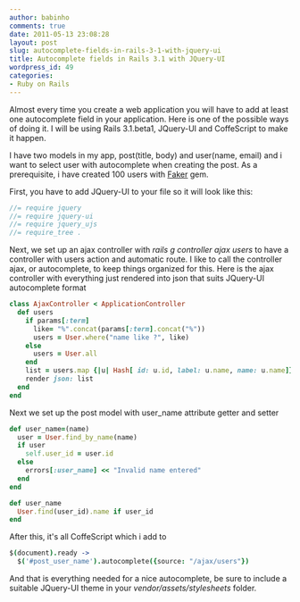 ```yaml
---
author: babinho
comments: true
date: 2011-05-13 23:08:28
layout: post
slug: autocomplete-fields-in-rails-3-1-with-jquery-ui
title: Autocomplete fields in Rails 3.1 with JQuery-UI
wordpress_id: 49
categories:
- Ruby on Rails
---
```


Almost every time you create a web application you will have to add at least one autocomplete field in your application. Here is one of the possible ways of doing it. I will be using Rails 3.1.beta1, JQuery-UI and CoffeScript to make it happen.

I have two models in my app, post(title, body) and user(name, email) and i want to select user with autocomplete when creating the post. As a prerequisite, i have created 100 users with [Faker](http://faker.rubyforge.org/) gem.

First, you have to add JQuery-UI to your file so it will look like this:
```javascript
//= require jquery
//= require jquery-ui
//= require jquery_ujs
//= require_tree .
```
Next, we set up an ajax controller with _rails g controller ajax users_ to have a controller with users action and automatic route. I like to call the controller ajax, or autocomplete, to keep things organized for this. Here is the ajax controller with everything just rendered into json that suits JQuery-UI autocomplete format
```ruby app/controllers/ajax_controller.rb
class AjaxController < ApplicationController
  def users
    if params[:term]
      like= "%".concat(params[:term].concat("%"))
      users = User.where("name like ?", like)
    else
      users = User.all
    end
    list = users.map {|u| Hash[ id: u.id, label: u.name, name: u.name]}
    render json: list
  end
end
```
Next we set up the post model with user_name attribute getter and setter
```ruby app/models/post.rb
def user_name=(name)
  user = User.find_by_name(name)
  if user
    self.user_id = user.id
  else
    errors[:user_name] << "Invalid name entered"
  end
end

def user_name
  User.find(user_id).name if user_id
end
```
After this, it's all CoffeScript which i add to
```coffeescript app/assets/javascripts/application.js.coffee
$(document).ready ->
  $('#post_user_name').autocomplete({source: "/ajax/users"})
```
And that is everything needed for a nice autocomplete, be sure to include a suitable JQuery-UI theme in your _vendor/assets/stylesheets_ folder.
